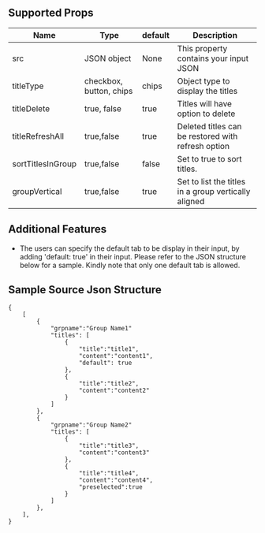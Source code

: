 
## Supported Props
|Name|Type|default|Description|
|----|----|-----|-------|
|src|JSON object|None|This property contains your input JSON|
|titleType| checkbox, button, chips|chips|Object type to display the titles|
|titleDelete|true, false|true|Titles will have option to delete|
|titleRefreshAll|true,false |true|Deleted titles can be restored with refresh option|
|sortTitlesInGroup|true,false|false|Set to true to sort titles.|
|groupVertical|true,false|true|Set to list the titles in a group vertically aligned|

## Additional Features

- The users can specify the default tab to be display in their input, by adding 'default: true' in their input. Please refer to the JSON structure below for a sample. Kindly note that only one default tab is allowed.

## Sample Source Json Structure
```
{
    [
        {
            "grpname":"Group Name1"
            "titles": [
                {
                    "title":"title1",
                    "content":"content1",
                    "default": true
                },
                {
                    "title":"title2",
                    "content":"content2"
                }
            ]
        },
        {
            "grpname":"Group Name2"
            "titles": [
                {
                    "title":"title3",
                    "content":"content3"
                },
                {
                    "title":"title4",
                    "content":"content4",
                    "preselected":true
                }
            ]
        },
    ],
}
```
